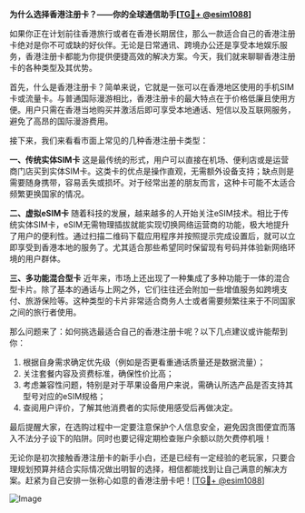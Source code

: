 **为什么选择香港注册卡？——你的全球通信助手[[TG💪+ @esim1088](https://t.me/s/esim1088)]**

如果你正在计划前往香港旅行或者在香港长期居住，那么一款适合自己的香港注册卡绝对是你不可或缺的好伙伴。无论是日常通讯、跨境办公还是享受本地娱乐服务，香港注册卡都能为你提供便捷高效的解决方案。今天，我们就来聊聊香港注册卡的各种类型及其优势。

首先，什么是香港注册卡？简单来说，它就是一张可以在香港地区使用的手机SIM卡或流量卡。与普通国际漫游相比，香港注册卡的最大特点在于价格低廉且使用方便。用户只需在香港当地购买并激活后即可享受本地通话、短信以及互联网服务，避免了高昂的国际漫游费用。

接下来，我们来看看市面上常见的几种香港注册卡类型：

**一、传统实体SIM卡**
这是最传统的形式，用户可以直接在机场、便利店或是运营商门店买到实体SIM卡。这类卡的优点是操作直观，无需额外设备支持；缺点则是需要随身携带，容易丢失或损坏。对于经常出差的朋友而言，这种卡可能不太适合频繁更换国家的情况。

**二、虚拟eSIM卡**
随着科技的发展，越来越多的人开始关注eSIM技术。相比于传统实体SIM卡，eSIM无需物理插拔就能实现切换网络运营商的功能，极大地提升了用户的便利性。通过扫描二维码下载应用程序并按照提示完成设置后，就可以立即享受到香港本地的服务了。尤其适合那些希望同时保留现有号码并体验新网络环境的用户群体。

**三、多功能混合型卡**
近年来，市场上还出现了一种集成了多种功能于一体的混合型卡片。除了基本的通话与上网之外，它们往往还会附加一些增值服务如跨境支付、旅游保险等。这种类型的卡片非常适合商务人士或者需要频繁往来于不同国家之间的旅行者使用。

那么问题来了：如何挑选最适合自己的香港注册卡呢？以下几点建议或许能帮到你：
1. 根据自身需求确定优先级（例如是否更看重通话质量还是数据流量）；
2. 关注套餐内容及资费标准，确保性价比高；
3. 考虑兼容性问题，特别是对于苹果设备用户来说，需确认所选产品是否支持其型号对应的eSIM规格；
4. 查阅用户评价，了解其他消费者的实际使用感受后再做决定。

最后提醒大家，在选购过程中一定要注意保护个人信息安全，避免因贪图便宜而落入不法分子设下的陷阱。同时也要记得定期检查账户余额以防欠费停机哦！

无论你是初次接触香港注册卡的新手小白，还是已经有一定经验的老玩家，只要合理规划预算并结合实际情况做出明智的选择，相信都能找到让自己满意的解决方案。赶紧为自己安排一张称心如意的香港注册卡吧！[[TG💪+ @esim1088](https://t.me/s/esim1088)]

![Image](https://i.postimg.cc/4NQfJmqS/Snipaste-2025-05-13-00-14-12.png)
